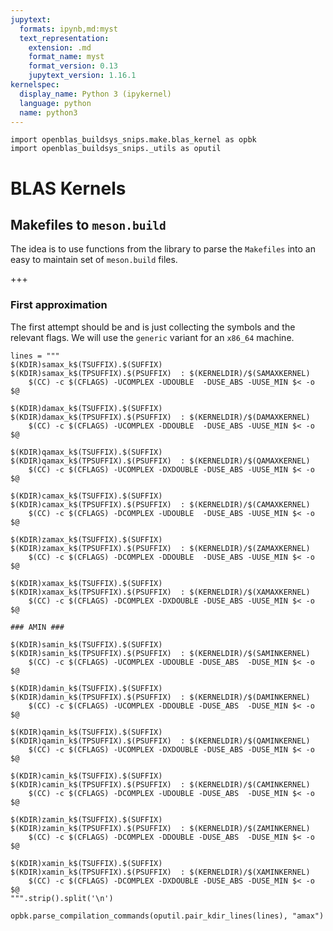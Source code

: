 ```yaml
---
jupytext:
  formats: ipynb,md:myst
  text_representation:
    extension: .md
    format_name: myst
    format_version: 0.13
    jupytext_version: 1.16.1
kernelspec:
  display_name: Python 3 (ipykernel)
  language: python
  name: python3
---
```


```{code-cell} ipython3
import openblas_buildsys_snips.make.blas_kernel as opbk
import openblas_buildsys_snips._utils as oputil
```

# BLAS Kernels
## Makefiles to `meson.build`
The idea is to use functions from the library to parse the `Makefiles` into an easy to maintain set of `meson.build` files.

+++

### First approximation
The first attempt should be and is just collecting the symbols and the relevant flags. We will use the `generic` variant for an `x86_64` machine.

```{code-cell} ipython3
lines = """
$(KDIR)samax_k$(TSUFFIX).$(SUFFIX)  $(KDIR)samax_k$(TPSUFFIX).$(PSUFFIX)  : $(KERNELDIR)/$(SAMAXKERNEL)
	$(CC) -c $(CFLAGS) -UCOMPLEX -UDOUBLE  -DUSE_ABS -UUSE_MIN $< -o $@

$(KDIR)damax_k$(TSUFFIX).$(SUFFIX)  $(KDIR)damax_k$(TPSUFFIX).$(PSUFFIX)  : $(KERNELDIR)/$(DAMAXKERNEL)
	$(CC) -c $(CFLAGS) -UCOMPLEX -DDOUBLE  -DUSE_ABS -UUSE_MIN $< -o $@

$(KDIR)qamax_k$(TSUFFIX).$(SUFFIX)  $(KDIR)qamax_k$(TPSUFFIX).$(PSUFFIX)  : $(KERNELDIR)/$(QAMAXKERNEL)
	$(CC) -c $(CFLAGS) -UCOMPLEX -DXDOUBLE -DUSE_ABS -UUSE_MIN $< -o $@

$(KDIR)camax_k$(TSUFFIX).$(SUFFIX)  $(KDIR)camax_k$(TPSUFFIX).$(PSUFFIX)  : $(KERNELDIR)/$(CAMAXKERNEL)
	$(CC) -c $(CFLAGS) -DCOMPLEX -UDOUBLE  -DUSE_ABS -UUSE_MIN $< -o $@

$(KDIR)zamax_k$(TSUFFIX).$(SUFFIX)  $(KDIR)zamax_k$(TPSUFFIX).$(PSUFFIX)  : $(KERNELDIR)/$(ZAMAXKERNEL)
	$(CC) -c $(CFLAGS) -DCOMPLEX -DDOUBLE  -DUSE_ABS -UUSE_MIN $< -o $@

$(KDIR)xamax_k$(TSUFFIX).$(SUFFIX)  $(KDIR)xamax_k$(TPSUFFIX).$(PSUFFIX)  : $(KERNELDIR)/$(XAMAXKERNEL)
	$(CC) -c $(CFLAGS) -DCOMPLEX -DXDOUBLE -DUSE_ABS -UUSE_MIN $< -o $@

### AMIN ###

$(KDIR)samin_k$(TSUFFIX).$(SUFFIX)  $(KDIR)samin_k$(TPSUFFIX).$(PSUFFIX)  : $(KERNELDIR)/$(SAMINKERNEL)
	$(CC) -c $(CFLAGS) -UCOMPLEX -UDOUBLE -DUSE_ABS  -DUSE_MIN $< -o $@

$(KDIR)damin_k$(TSUFFIX).$(SUFFIX)  $(KDIR)damin_k$(TPSUFFIX).$(PSUFFIX)  : $(KERNELDIR)/$(DAMINKERNEL)
	$(CC) -c $(CFLAGS) -UCOMPLEX -DDOUBLE -DUSE_ABS  -DUSE_MIN $< -o $@

$(KDIR)qamin_k$(TSUFFIX).$(SUFFIX)  $(KDIR)qamin_k$(TPSUFFIX).$(PSUFFIX)  : $(KERNELDIR)/$(QAMINKERNEL)
	$(CC) -c $(CFLAGS) -UCOMPLEX -DXDOUBLE -DUSE_ABS -DUSE_MIN $< -o $@

$(KDIR)camin_k$(TSUFFIX).$(SUFFIX)  $(KDIR)camin_k$(TPSUFFIX).$(PSUFFIX)  : $(KERNELDIR)/$(CAMINKERNEL)
	$(CC) -c $(CFLAGS) -DCOMPLEX -UDOUBLE -DUSE_ABS  -DUSE_MIN $< -o $@

$(KDIR)zamin_k$(TSUFFIX).$(SUFFIX)  $(KDIR)zamin_k$(TPSUFFIX).$(PSUFFIX)  : $(KERNELDIR)/$(ZAMINKERNEL)
	$(CC) -c $(CFLAGS) -DCOMPLEX -DDOUBLE -DUSE_ABS  -DUSE_MIN $< -o $@

$(KDIR)xamin_k$(TSUFFIX).$(SUFFIX)  $(KDIR)xamin_k$(TPSUFFIX).$(PSUFFIX)  : $(KERNELDIR)/$(XAMINKERNEL)
	$(CC) -c $(CFLAGS) -DCOMPLEX -DXDOUBLE -DUSE_ABS -DUSE_MIN $< -o $@
""".strip().split('\n')
```

```{code-cell} ipython3
opbk.parse_compilation_commands(oputil.pair_kdir_lines(lines), "amax")
```

```{code-cell} ipython3

```
